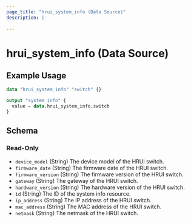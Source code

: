 ```yaml
---
page_title: "hrui_system_info (Data Source)"
description: |-
  
---
```


# hrui_system_info (Data Source)



## Example Usage

```terraform
data "hrui_system_info" "switch" {}

output "system_info" {
  value = data.hrui_system_info.switch
}
```

<!-- schema generated by tfplugindocs -->
## Schema

### Read-Only

- `device_model` (String) The device model of the HRUI switch.
- `firmware_date` (String) The firmware date of the HRUI switch.
- `firmware_version` (String) The firmware version of the HRUI switch.
- `gateway` (String) The gateway of the HRUI switch.
- `hardware_version` (String) The hardware version of the HRUI switch.
- `id` (String) The ID of the system info resource.
- `ip_address` (String) The IP address of the HRUI switch.
- `mac_address` (String) The MAC address of the HRUI switch.
- `netmask` (String) The netmask of the HRUI switch.


